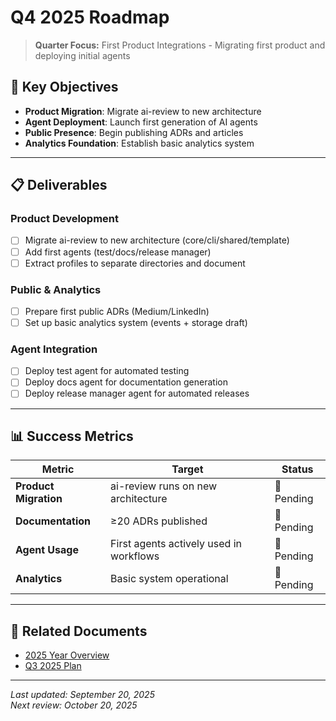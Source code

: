 # Q4 2025 Roadmap

> **Quarter Focus:** First Product Integrations - Migrating first product and deploying initial agents

## 🎯 Key Objectives

- **Product Migration**: Migrate ai-review to new architecture
- **Agent Deployment**: Launch first generation of AI agents
- **Public Presence**: Begin publishing ADRs and articles
- **Analytics Foundation**: Establish basic analytics system

---

## 📋 Deliverables

### Product Development
- [ ] Migrate ai-review to new architecture (core/cli/shared/template)
- [ ] Add first agents (test/docs/release manager)
- [ ] Extract profiles to separate directories and document

### Public & Analytics
- [ ] Prepare first public ADRs (Medium/LinkedIn)
- [ ] Set up basic analytics system (events + storage draft)

### Agent Integration
- [ ] Deploy test agent for automated testing
- [ ] Deploy docs agent for documentation generation
- [ ] Deploy release manager agent for automated releases

---

## 📊 Success Metrics

| Metric | Target | Status |
|--------|--------|--------|
| **Product Migration** | ai-review runs on new architecture | 🔴 Pending |
| **Documentation** | ≥20 ADRs published | 🔴 Pending |
| **Agent Usage** | First agents actively used in workflows | 🔴 Pending |
| **Analytics** | Basic system operational | 🔴 Pending |

---

## 🔗 Related Documents

- [2025 Year Overview](../2025/YEAR-OVERVIEW.md)
- [Q3 2025 Plan](./Q3.md)

---

*Last updated: September 20, 2025*  
*Next review: October 20, 2025*  